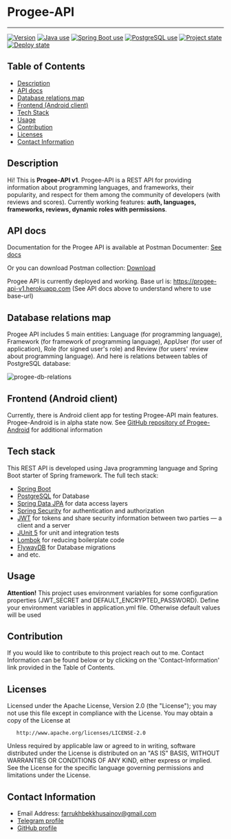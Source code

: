 # Progee-API

---

<a href="https://img.shields.io/badge/Version-1.0.0-informational"><img alt="Version" src="https://img.shields.io/badge/Version-1.0.0-informational"></a> <a href="https://img.shields.io/badge/Java-100%25-red"><img alt="Java use" src="https://img.shields.io/badge/Java-100%25-red"></a> <a href="https://img.shields.io/badge/Used-Spring%20Boot-success"><img alt="Spring Boot use" src="https://img.shields.io/badge/Used-Spring%20Boot-success"></a> <a href="https://img.shields.io/badge/Used-PostgreSQL-success"><img alt="PostgreSQL use" src="https://img.shields.io/badge/Used-PostgreSQL-success"></a> <a href="https://img.shields.io/badge/State-stable-success"><img alt="Project state" src="https://img.shields.io/badge/State-stable-success"></a> <a href="https://img.shields.io/badge/Deploy-deployed (heroku)-success"><img alt="Deploy state" src="https://img.shields.io/badge/Deploy-deployed (heroku)-success"></a>


## Table of Contents

- [Description](#description)
- [API docs](#api-docs)
- [Database relations map](#database-relations-map)
- [Frontend (Android client)](#frontend-android-client)
- [Tech Stack](#tech-stack)
- [Usage](#usage)
- [Contribution](#contribution)
- [Licenses](#licenses)
- [Contact Information](#contact-information)

## Description

Hi! This is **Progee-API v1**. 
Progee-API is a REST API for providing information about programming languages, and frameworks, their popularity, and respect for them among the community of developers (with reviews and scores). 
Currently working features: **auth, languages, frameworks, reviews, dynamic roles with permissions**.

## API docs

Documentation for the Progee API is available at Postman Documenter: [See docs](https://documenter.getpostman.com/view/14256972/UzBgwAPQ)

Or you can download Postman collection: [Download](https://github.com/KhusainovFarrukh/Progee-API/blob/master/Progee-API%20(v1).postman_collection.json)

Progee API is currently deployed and working. Base url is: https://progee-api-v1.herokuapp.com (See API docs above to understand where to use base-url)

## Database relations map

Progee API includes 5 main entities: Language (for programming language), Framework (for framework of programming language), AppUser (for user of application), Role (for signed user's role) and Review (for users' review about programming language).
And here is relations between tables of PostgreSQL database:

![progee-db-relations](https://user-images.githubusercontent.com/68108113/195850414-389e10cc-640a-45f9-b425-899d07bd9497.png)

## Frontend (Android client)

Currently, there is Android client app for testing Progee-API main features. Progee-Android is in alpha state now. See [GitHub repository of Progee-Android](https://github.com/khusainovfarrukh/progee-android) for additional information

## Tech stack

This REST API is developed using Java programming language and Spring Boot starter of Spring framework. The full tech stack:

  - [Spring Boot](https://spring.io/projects/spring-boot)
  - [PostgreSQL](https://www.postgresql.org/) for Database
  - [Spring Data JPA](https://spring.io/projects/spring-data-jpa) for data access layers
  - [Spring Security](https://spring.io/projects/spring-security) for authentication and authorization
  - [JWT](https://auth0.com/docs/secure/tokens/json-web-tokens) for tokens and share security information between two parties — a client and a server
  - [JUnit 5](https://junit.org/junit5/) for unit and integration tests
  - [Lombok](https://projectlombok.org/) for reducing boilerplate code
  - [FlywayDB](https://flywaydb.org/) for Database migrations
  - and etc.

## Usage

**Attention!** This project uses environment variables for some configuration properties (JWT_SECRET and DEFAULT_ENCRYPTED_PASSWORD). Define your environment variables in application.yml file. Otherwise default values will be used

## Contribution

If you would like to contribute to this project reach out to me. Contact Information can be found below or by clicking on the 'Contact-Information' link provided in the Table of Contents.

## Licenses

Licensed under the Apache License, Version 2.0 (the "License");
   you may not use this file except in compliance with the License.
   You may obtain a copy of the License at

       http://www.apache.org/licenses/LICENSE-2.0

   Unless required by applicable law or agreed to in writing, software
   distributed under the License is distributed on an "AS IS" BASIS,
   WITHOUT WARRANTIES OR CONDITIONS OF ANY KIND, either express or implied.
   See the License for the specific language governing permissions and
   limitations under the License.
   
## Contact Information

- Email Address: farrukhbekkhusainov@gmail.com
- [Telegram profile](https://t.me/farruxxusainov)
- [GitHub profile](https://github.com/KhusaiovFarrukh)
